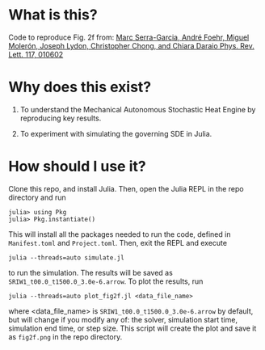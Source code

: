 

# What is this?

Code to reproduce Fig. 2f from: [Marc Serra-Garcia, André Foehr, Miguel Molerón, Joseph Lydon, Christopher Chong, and Chiara Daraio
Phys. Rev. Lett. 117, 010602](https://journals.aps.org/prl/abstract/10.1103/PhysRevLett.117.010602)
# Why does this exist?
1. To understand the Mechanical Autonomous Stochastic Heat Engine by reproducing key results.

2. To experiment with simulating the governing SDE in Julia.

# How should I use it?
Clone this repo, and install Julia. Then, open the Julia REPL in the repo directory and run
```
julia> using Pkg
julia> Pkg.instantiate()
```
This will install all the packages needed to run the code, defined in `Manifest.toml` and `Project.toml`. Then, exit the REPL and execute
```
julia --threads=auto simulate.jl
```
to run the simulation. The results will be saved as `SRIW1_t00.0_t1500.0_3.0e-6.arrow`. To plot the results, run
```
julia --threads=auto plot_fig2f.jl <data_file_name> 
```
where <data_file_name> is `SRIW1_t00.0_t1500.0_3.0e-6.arrow` by default, but will change if you modify any of: the solver, simulation start time, simulation end time, or step size. This script will create the plot and save it as `fig2f.png` in the repo directory.
